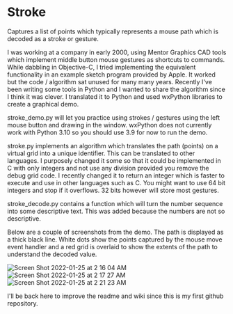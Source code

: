 # Stroke
Captures a list of points which typically represents a mouse path which is decoded as a stroke or gesture.

I was working at a company in early 2000, using Mentor Graphics CAD tools which implement middle button mouse gestures as shortcuts to commands. While dabbling in Objective-C, I tried implementing the equivalent functionality in an example sketch program provided by Apple. It worked but the code / algorithm sat unused for many many years. Recently I've been writing some tools in Python and I wanted to share the algorithm since I think it was clever. I translated it to Python and used wxPython libraries to create a graphical demo.

stroke_demo.py will let you practice using strokes / gestures using the left mouse button and drawing in the window. wxPython does not currently work with Python 3.10 so you should use 3.9 for now to run the demo.

stroke.py implements an algorithm which translates the path (points) on a virtual grid into a unique identifier. This can be translated to other languages. I purposely changed it some so that it could be implemented in C with only integers and not use any division provided you remove the debug grid code. I recently changed it to return an integer which is faster to execute and use in other languages such as C. You might want to use 64 bit integers and stop if it overflows. 32 bits however will store most gestures.

stroke_decode.py contains a function which will turn the number sequence into some descriptive text. This was added because the numbers are not so descriptive.

Below are a couple of screenshots from the demo. The path is displayed as a thick black line. White dots show the points captured by the mouse move event handler and a red grid is overlaid to show the extents of the path to understand the decoded value.

![Screen Shot 2022-01-25 at 2 16 04 AM](https://user-images.githubusercontent.com/28468090/150929129-917a4c99-0d43-4eaa-8ae4-064a6dd67caf.png)
![Screen Shot 2022-01-25 at 2 17 27 AM](https://user-images.githubusercontent.com/28468090/150929351-cb665db1-bb82-480e-b16c-2560703f6c55.png)
![Screen Shot 2022-01-25 at 2 21 23 AM](https://user-images.githubusercontent.com/28468090/150929811-340861aa-9ef5-4151-b1c8-bf495bb3a1c9.png)

I'll be back here to improve the readme and wiki since this is my first github repository.
